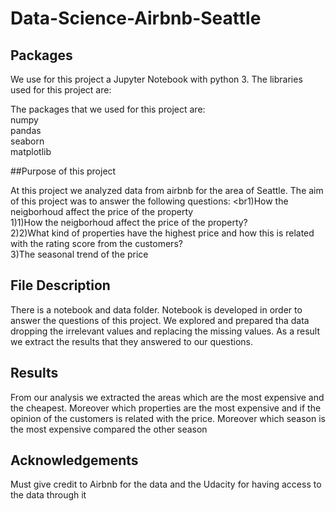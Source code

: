 # Data-Science-Airbnb-Seattle
## Packages
We use for this project  a Jupyter Notebook with python 3. The libraries used for this project are:

The packages that we used for this project are:
<br>
numpy
<br>
pandas
<br>
seaborn
<br>
matplotlib

##Purpose of this project

At this project we analyzed data from airbnb for the area of Seattle. The aim of this project was to answer the following questions:
<br1)How the neigborhoud affect the price of the property
<br>
1)1)How the neigborhoud affect the price of the property?
<br>
2)2)What kind of properties have the highest price and how this is related with the rating score from the customers?
<br>
3)The seasonal trend of the price

## File Description

There is a notebook and data folder. Notebook is developed in order to answer the questions of this project. We explored and prepared tha data dropping the irrelevant values and replacing the missing values. As a result we extract the results that they answered to our questions.

## Results

From our analysis we extracted the areas which are the most expensive and the cheapest. Moreover which properties are the most expensive and if the opinion of the customers is related with the price. Moreover which season is the most expensive compared the other season

## Acknowledgements
Must give credit to Airbnb for the data and the Udacity for having access to the data through it




